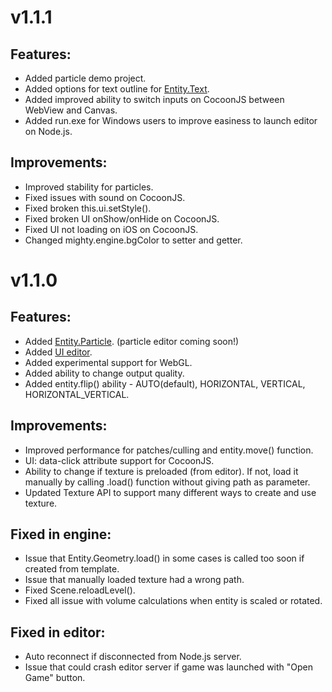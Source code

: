 v1.1.1
======

## Features:
* Added particle demo project.
* Added options for text outline for [Entity.Text](http://docs.mightyfingers.com/api/entitytext/27).
* Added improved ability to switch inputs on CocoonJS between WebView and Canvas.
* Added run.exe for Windows users to improve easiness to launch editor on Node.js.

## Improvements:
* Improved stability for particles.
* Fixed issues with sound on CocoonJS.
* Fixed broken this.ui.setStyle().
* Fixed broken UI onShow/onHide on CocoonJS.
* Fixed UI not loading on iOS on CocoonJS.
* Changed mighty.engine.bgColor to setter and getter.

v1.1.0
======

## Features:
* Added [Entity.Particle](http://docs.mightyfingers.com/api/entityparticle/28). (particle editor coming soon!)
* Added [UI editor](http://docs.mightyfingers.com/manual/ui-editor/35).
* Added experimental support for WebGL.
* Added ability to change output quality.
* Added entity.flip() ability - AUTO(default), HORIZONTAL, VERTICAL, HORIZONTAL_VERTICAL.

## Improvements:
* Improved performance for patches/culling and entity.move() function.
* UI: data-click attribute support for CocoonJS.
* Ability to change if texture is preloaded (from editor). If not, load it manually by calling .load() function without giving path as parameter.
* Updated Texture API to support many different ways to create and use texture.

## Fixed in engine:
* Issue that Entity.Geometry.load() in some cases is called too soon if created from template.
* Issue that manually loaded texture had a wrong path.
* Fixed Scene.reloadLevel().
* Fixed all issue with volume calculations when entity is scaled or rotated.

## Fixed in editor:
* Auto reconnect if disconnected from Node.js server.
* Issue that could crash editor server if game was launched with "Open Game" button.

